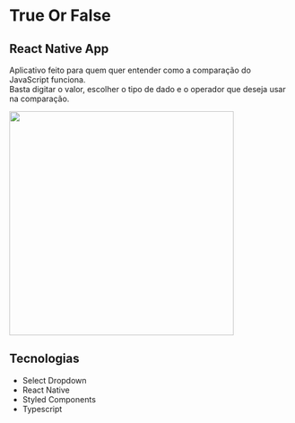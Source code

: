# True Or False

## React Native App

Aplicativo feito para quem quer entender como a comparação do JavaScript funciona.  
Basta digitar o valor, escolher o tipo de dado e o operador que deseja usar na comparação.  

<img src="./github/TrueOrFalse.gif" width="400" />

## Tecnologias

- Select Dropdown
- React Native
- Styled Components
- Typescript
